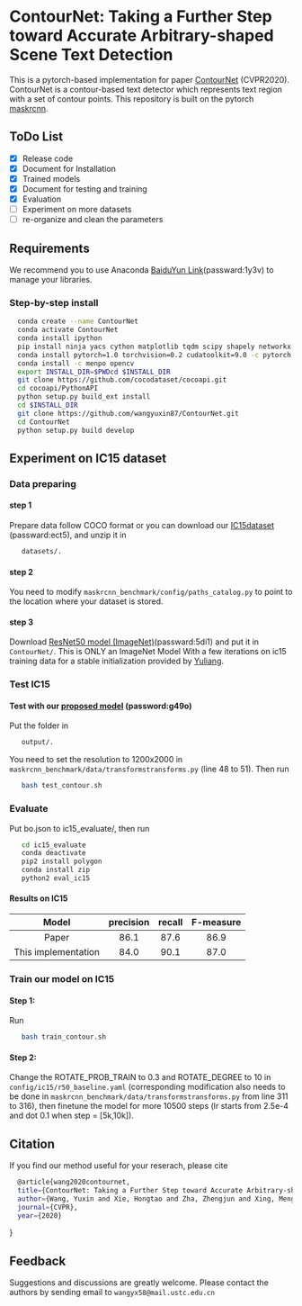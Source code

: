 # ContourNet: Taking a Further Step toward Accurate Arbitrary-shaped Scene Text Detection

This is a pytorch-based implementation for paper [ContourNet](https://arxiv.org/abs/2004.04940) (CVPR2020). ContourNet is a contour-based text detector which represents text region with a set of contour points. This repository is built on the pytorch [maskrcnn](https://github.com/facebookresearch/maskrcnn-benchmark).

## ToDo List

- [x] Release code
- [x] Document for Installation
- [x] Trained models
- [x] Document for testing and training
- [x] Evaluation
- [ ] Experiment on more datasets
- [ ] re-organize and clean the parameters

## Requirements

We recommend you to use Anaconda [BaiduYun Link](https://pan.baidu.com/s/1_J9INU-UpiT43qormibAuw)(passward:1y3v) to manage your libraries.


### Step-by-step install

```bash
  conda create --name ContourNet
  conda activate ContourNet
  conda install ipython
  pip install ninja yacs cython matplotlib tqdm scipy shapely networkx pandas
  conda install pytorch=1.0 torchvision=0.2 cudatoolkit=9.0 -c pytorch
  conda install -c menpo opencv
  export INSTALL_DIR=$PWDcd $INSTALL_DIR
  git clone https://github.com/cocodataset/cocoapi.git
  cd cocoapi/PythonAPI
  python setup.py build_ext install
  cd $INSTALL_DIR
  git clone https://github.com/wangyuxin87/ContourNet.git
  cd ContourNet
  python setup.py build develop
```

## Experiment on IC15 dataset
### Data preparing 
#### step 1
   Prepare data follow COCO format or you can download our [IC15dataset](https://pan.baidu.com/s/1GbF0PnWDKw3qn2o2XgpB7Q) (passward:ect5), and unzip it in 
```bash
   datasets/.
```
#### step 2
You need to modify ```maskrcnn_benchmark/config/paths_catalog.py``` to point to the location where your dataset is stored.

#### step 3
Download [ResNet50 model (ImageNet)](https://pan.baidu.com/s/1-42b3MRQ5T7t7SPC8fUb2g)(passward:5di1) and put it in ```ContourNet/```. This is ONLY an ImageNet Model With a few iterations on ic15 training data for a stable initialization provided by [Yuliang](https://github.com/Yuliang-Liu/Box_Discretization_Network).

### Test IC15
#### Test with our [proposed model](https://pan.baidu.com/s/15xHgwUeMs-EYfHiBvNH0MQ) (password:g49o)
Put the folder in 
```bash 
   output/.
```
You need to set the resolution to 1200x2000 in ```maskrcnn_benchmark/data/transformstransforms.py``` (line 48 to 51).
Then run
```bash 
   bash test_contour.sh
```
### Evaluate
Put bo.json to ic15_evaluate/, then run
```bash 
   cd ic15_evaluate
   conda deactivate
   pip2 install polygon 
   conda install zip
   python2 eval_ic15
```
#### Results on IC15
|        Model       	| precision 	| recall 	| F-measure 	|
|:------------------:	|:---------:	|:------:	|:---------:	|
|      Paper   	|    86.1   	|     87.6   	|    86.9   	|   
|  This implementation 	|    84.0   	|     90.1   	|    87.0   	| 

### Train our model on IC15
#### Step 1:
Run
```bash 
   bash train_contour.sh
```
#### Step 2:
   Change the ROTATE_PROB_TRAIN to 0.3 and ROTATE_DEGREE to 10 in ```config/ic15/r50_baseline.yaml``` (corresponding modification also needs to be done in ```maskrcnn_benchmark/data/transformstransforms.py``` from line 311 to 316), then finetune the model for more 10500 steps (lr starts from 2.5e-4 and dot 0.1 when step = [5k,10k]).

## Citation
If you find our method useful for your reserach, please cite
```bash 
  @article{wang2020contournet,
  title={ContourNet: Taking a Further Step toward Accurate Arbitrary-shaped Scene Text Detection},
  author={Wang, Yuxin and Xie, Hongtao and Zha, Zhengjun and Xing, Mengting and Fu, Zilong and Zhang, Yongdong},
  journal={CVPR},
  year={2020}
 ```
}

## Feedback
Suggestions and discussions are greatly welcome. Please contact the authors by sending email to ```wangyx58@mail.ustc.edu.cn```
